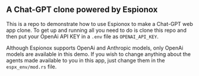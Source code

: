 ## A Chat-GPT clone powered by Espionox
This is a repo to demonstrate how to use Espionox to make a Chat-GPT web app clone. To get up and running all you need to do is clone this repo and then put your OpenAi API KEY in 
a `.env` file as `OPENAI_API_KEY`.


Although Espionox supports OpenAi and Anthropic models, only OpenAi models are available in this demo. 
If you wish to change anything about the agents made available to you in this app, just change them in the `espx_env/mod.rs` file.

